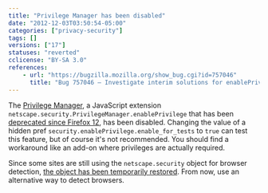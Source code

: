 ```yaml
---
title: "Privilege Manager has been disabled"
date: "2012-12-03T03:50:54-05:00"
categories: ["privacy-security"]
tags: []
versions: ["17"]
statuses: "reverted"
cclicense: "BY-SA 3.0"
references:
    - url: "https://bugzilla.mozilla.org/show_bug.cgi?id=757046"
      title: "Bug 757046 – Investigate interim solutions for enablePrivilege"
---
```

The [Privilege Manager](https://developer.mozilla.org/docs/Bypassing_Security_Restrictions_and_Signing_Code), a JavaScript extension `netscape.security.PrivilegeManager.enablePrivilege` that has been [deprecated since Firefox 12](https://bugzilla.mozilla.org/show_bug.cgi?id=713747), has been disabled. Changing the value of a hidden pref `security.enablePrivilege.enable_for_tests` to `true` can test this feature, but of course it's not recommended. You should find a workaround like an add-on where privileges are actually required.

Since some sites are still using the `netscape.security` object for browser detection, [the object has been temporarily restored](https://bugzilla.mozilla.org/show_bug.cgi?id=791526). From now, use an alternative way to detect browsers.
